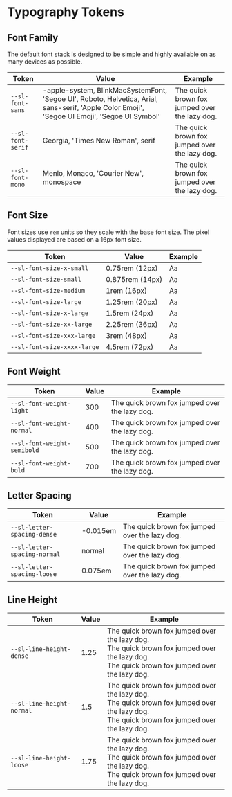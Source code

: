 # Typography Tokens

## Font Family

The default font stack is designed to be simple and highly available on as many devices as possible.

| Token | Value | Example
|-------|-------|---------
| `--sl-font-sans` | -apple-system, BlinkMacSystemFont, 'Segoe UI', Roboto, Helvetica, Arial, sans-serif, 'Apple Color Emoji', 'Segoe UI Emoji', 'Segoe UI Symbol' | <span style="font-family: var(--sl-font-sans)">The quick brown fox jumped over the lazy dog.</span>
| `--sl-font-serif` | Georgia, 'Times New Roman', serif | <span style="font-family: var(--sl-font-serif)">The quick brown fox jumped over the lazy dog.</span>
| `--sl-font-mono` | Menlo, Monaco, 'Courier New', monospace | <span style="font-family: var(--sl-font-mono)">The quick brown fox jumped over the lazy dog.</span>


## Font Size

Font sizes use `rem` units so they scale with the base font size. The pixel values displayed are based on a 16px font size.

| Token | Value | Example 
|-------|-------|---------
| `--sl-font-size-x-small` | 0.75rem (12px) | <span style="font-size: var(--sl-font-size-x-small)">Aa</span>
| `--sl-font-size-small` | 0.875rem (14px) | <span style="font-size: var(--sl-font-size-small)">Aa</span>
| `--sl-font-size-medium` | 1rem (16px) | <span style="font-size: var(--sl-font-size-medium)">Aa</span>
| `--sl-font-size-large` | 1.25rem (20px) | <span style="font-size: var(--sl-font-size-large)">Aa</span>
| `--sl-font-size-x-large` | 1.5rem (24px) | <span style="font-size: var(--sl-font-size-x-large)">Aa</span>
| `--sl-font-size-xx-large` | 2.25rem (36px) | <span style="font-size: var(--sl-font-size-xx-large)">Aa</span>
| `--sl-font-size-xxx-large` | 3rem (48px) | <span style="font-size: var(--sl-font-size-xxx-large)">Aa</span>
| `--sl-font-size-xxxx-large` | 4.5rem (72px) | <span style="font-size: var(--sl-font-size-xxxx-large)">Aa</span>


## Font Weight

| Token | Value | Example
|-------|-------|---------
| `--sl-font-weight-light` | 300 | <span style="font-weight: var(--sl-font-weight-light);">The quick brown fox jumped over the lazy dog.</span>
| `--sl-font-weight-normal` | 400 | <span style="font-weight: var(--sl-font-weight-normal);">The quick brown fox jumped over the lazy dog.</span>
| `--sl-font-weight-semibold` | 500 | <span style="font-weight: var(--sl-font-weight-semibold);">The quick brown fox jumped over the lazy dog.</span>
| `--sl-font-weight-bold` | 700 | <span style="font-weight: var(--sl-font-weight-bold);">The quick brown fox jumped over the lazy dog.</span>


## Letter Spacing

| Token | Value | Example
|-------|-------|---------
| `--sl-letter-spacing-dense` | -0.015em | <span style="letter-spacing: var(--sl-letter-spacing-dense);">The quick brown fox jumped over the lazy dog.</span>
| `--sl-letter-spacing-normal` | normal | <span style="letter-spacing: var(--sl-letter-spacing-normal);">The quick brown fox jumped over the lazy dog.</span>
| `--sl-letter-spacing-loose` | 0.075em | <span style="letter-spacing: var(--sl-letter-spacing-loose);">The quick brown fox jumped over the lazy dog.</span>

## Line Height

| Token | Value | Example
|-------|-------|---------
| `--sl-line-height-dense` | 1.25 | <div style="line-height: var(--sl-line-height-dense);">The quick brown fox jumped over the lazy dog.<br>The quick brown fox jumped over the lazy dog.<br>The quick brown fox jumped over the lazy dog.</div>
| `--sl-line-height-normal` | 1.5 | <div style="line-height: var(--sl-line-height-normal);">The quick brown fox jumped over the lazy dog.<br>The quick brown fox jumped over the lazy dog.<br>The quick brown fox jumped over the lazy dog.</div>
| `--sl-line-height-loose` | 1.75 | <div style="line-height: var(--sl-line-height-loose);">The quick brown fox jumped over the lazy dog.<br>The quick brown fox jumped over the lazy dog.<br>The quick brown fox jumped over the lazy dog.</div>
